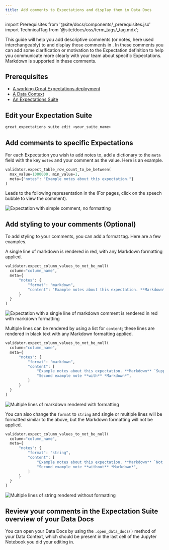 ```yaml
---
title: Add comments to Expectations and display them in Data Docs
---
```

import Prerequisites from '@site/docs/components/_prerequisites.jsx'
import TechnicalTag from '@site/docs/oss/term_tags/_tag.mdx';

This guide will help you add descriptive comments (or notes, here used interchangeably) to <TechnicalTag tag="expectation" text="Expectations" /> and display those comments in <TechnicalTag tag="data_docs" text="Data Docs" />. In these comments you can add some clarification or motivation to the Expectation definition to help you communicate more clearly with your team about specific Expectations. Markdown is supported in these comments.

## Prerequisites

<Prerequisites>

- [A working Great Expectations deployment](/docs/oss/guides/setup/setup_overview)
- [A Data Context](/docs/oss/guides/setup/configuring_data_contexts/instantiating_data_contexts/instantiate_data_context)
- [An Expectations Suite](/docs/oss/guides/expectations/how_to_create_and_edit_expectations_with_instant_feedback_from_a_sample_batch_of_data)

</Prerequisites>

## Edit your Expectation Suite

```bash
great_expectations suite edit <your_suite_name>
```

## Add comments to specific Expectations

For each Expectation you wish to add notes to, add a dictionary to the ``meta`` field with the key ``notes`` and your comment as the value. Here is an example.

```python
validator.expect_table_row_count_to_be_between(
  max_value=1000000, min_value=1,
  meta={"notes": "Example notes about this expectation."}
)
```

Leads to the following representation in the <TechnicalTag tag="data_docs" text="Data Docs" /> (For <TechnicalTag tag="expectation_suite" text="Expectation Suite" /> pages, click on the speech bubble to view the comment).

![Expectation with simple comment, no formatting](/docs/oss/images/table_level_no_format.png)

## Add styling to your comments (Optional)

To add styling to your comments, you can add a format tag. Here are a few examples.

A single line of markdown is rendered in red, with any Markdown formatting applied.

```python
validator.expect_column_values_to_not_be_null(
  column="column_name",
  meta={
      "notes": {
          "format": "markdown",
          "content": "Example notes about this expectation. **Markdown** `Supported`."
      }
  }
)
```

![Expectation with a single line of markdown comment is rendered in red with markdown formatting](/docs/oss/images/single_line_markdown_red.png)

Multiple lines can be rendered by using a list for ``content``; these lines are rendered in black text with any Markdown formatting applied.

```python
validator.expect_column_values_to_not_be_null(
  column="column_name",
  meta={
      "notes": {
          "format": "markdown",
          "content": [
              "Example notes about this expectation. **Markdown** `Supported`.",
              "Second example note **with** *Markdown*",
          ]
      }
  }
)
```

![Multiple lines of markdown rendered with formatting](/docs/oss/images/multiple_line_markdown.png)

You can also change the ``format`` to ``string`` and single or multiple lines will be formatted similar to the above, but the Markdown formatting will not be applied.

```python
validator.expect_column_values_to_not_be_null(
  column="column_name",
  meta={
      "notes": {
          "format": "string",
          "content": [
              "Example notes about this expectation. **Markdown** `Not Supported`.",
              "Second example note **without** *Markdown*",
          ]
      }
  }
)
```

![Multiple lines of string rendered without formatting](/docs/oss/images/multiple_line_string.png)



## Review your comments in the Expectation Suite overview of your Data Docs

You can open your Data Docs by using the `.open_data_docs()` method of your Data Context, which should be present in the last cell of the Jupyter Notebook you did your editing in.